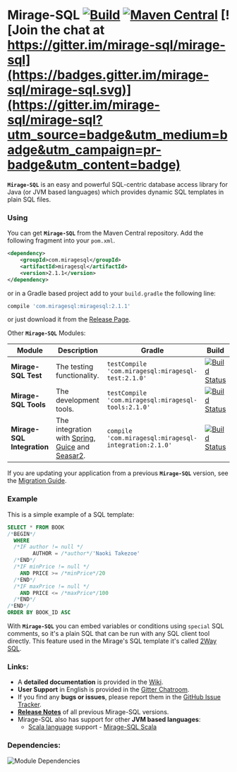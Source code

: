 Mirage-SQL [![Build](https://github.com/mirage-sql/mirage/actions/workflows/gradle.yml/badge.svg)](https://github.com/mirage-sql/mirage/actions/workflows/gradle.yml) [![Maven Central](https://maven-badges.herokuapp.com/maven-central/com.miragesql/miragesql/badge.svg)](https://maven-badges.herokuapp.com/maven-central/com.miragesql/miragesql) [![Join the chat at https://gitter.im/mirage-sql/mirage-sql](https://badges.gitter.im/mirage-sql/mirage-sql.svg)](https://gitter.im/mirage-sql/mirage-sql?utm_source=badge&utm_medium=badge&utm_campaign=pr-badge&utm_content=badge)
======

**`Mirage-SQL`** is an easy and powerful SQL-centric database access library for Java (or JVM based languages) which provides dynamic SQL templates in plain SQL files.

### Using
You can get **`Mirage-SQL`** from the Maven Central repository. Add the following fragment into your `pom.xml`.

```xml
<dependency>
    <groupId>com.miragesql</groupId>
    <artifactId>miragesql</artifactId>
    <version>2.1.1</version>
</dependency>
```
or in a Gradle based project add to your ```build.gradle``` the following line:
```groovy
compile 'com.miragesql:miragesql:2.1.1'
```

or just download it from the [Release Page](https://github.com/mirage-sql/mirage/releases).


Other **`Mirage-SQL`** Modules:

Module|Description|Gradle|Build
---   |---        |---   |---
**Mirage-SQL Test**|The testing functionality.| `testCompile 'com.miragesql:miragesql-test:2.1.0'`|[![Build Status](https://travis-ci.org/mirage-sql/mirage-test.svg?branch=master)](https://travis-ci.org/mirage-sql/mirage-test)
**Mirage-SQL Tools**|The development tools.| `testCompile 'com.miragesql:miragesql-tools:2.1.0'`|[![Build Status](https://travis-ci.org/mirage-sql/mirage-tools.svg?branch=master)](https://travis-ci.org/mirage-sql/mirage-tools)
**Mirage-SQL Integration** |The integration with [Spring](https://projects.spring.io/spring-framework/), [Guice](https://github.com/google/guice) and [Seasar2](http://www.seasar.org/en/).|`compile 'com.miragesql:miragesql-integration:2.1.0'`|[![Build Status](https://travis-ci.org/mirage-sql/mirage-test.svg?branch=master)](https://travis-ci.org/mirage-sql/mirage-integration)


If you are updating your application from a previous **`Mirage-SQL`** version, see the [Migration Guide](https://github.com/mirage-sql/mirage/wiki/Migration-Guide).

### Example

This is a simple example of a SQL template:

```sql
SELECT * FROM BOOK
/*BEGIN*/
  WHERE
  /*IF author != null */
        AUTHOR = /*author*/'Naoki Takezoe'
  /*END*/
  /*IF minPrice != null */
    AND PRICE >= /*minPrice*/20
  /*END*/
  /*IF maxPrice != null */
    AND PRICE <= /*maxPrice*/100
  /*END*/
/*END*/
ORDER BY BOOK_ID ASC
```

With **`Mirage-SQL`** you can embed variables or conditions using `special` SQL comments, so it's a plain SQL that can be run with any SQL client tool directly. 
This feature used in the Mirage's SQL template it's called [2Way SQL](https://github.com/mirage-sql/mirage/wiki/2WaySQL).

### Links:
 - A **detailed documentation** is provided in the [Wiki](https://github.com/mirage-sql/mirage/wiki).
 - **User Support** in English is provided in the [Gitter Chatroom](https://gitter.im/mirage-sql/mirage-sql).
 - If you find any **bugs or issues**, please report them in the [GitHub Issue Tracker](https://github.com/mirage-sql/mirage/issues).
 - **[Release Notes](https://github.com/mirage-sql/mirage/wiki/Releases)** of all previous Mirage-SQL versions.
 - Mirage-SQL also has support for other **JVM based languages**:
   - [Scala language](http://www.scala-lang.org/) support - [Mirage-SQL Scala](https://github.com/mirage-sql/mirage-scala)

### Dependencies:
![Module Dependencies](dependencies.png)   
